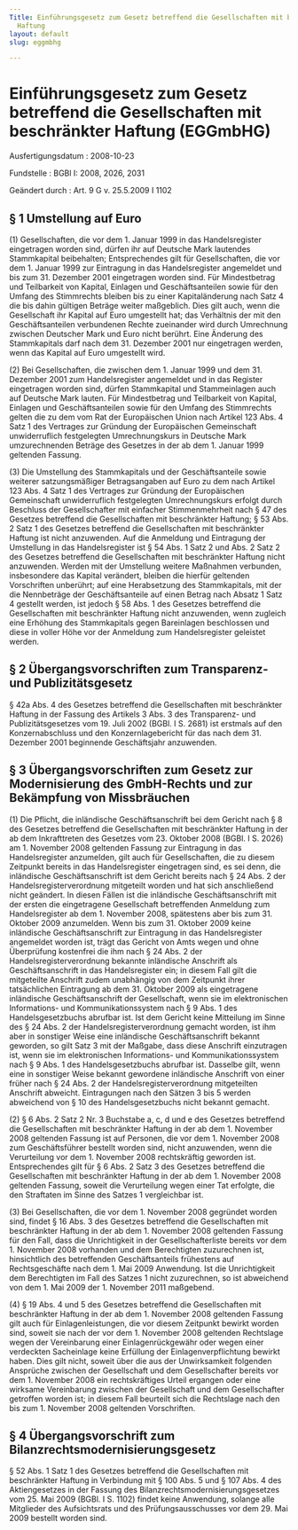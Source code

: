```yaml
---
Title: Einführungsgesetz zum Gesetz betreffend die Gesellschaften mit beschränkter
  Haftung
layout: default
slug: eggmbhg

---
```


# Einführungsgesetz zum Gesetz betreffend die Gesellschaften mit beschränkter Haftung (EGGmbHG)

Ausfertigungsdatum
:   2008-10-23

Fundstelle
:   BGBl I: 2008, 2026, 2031

Geändert durch
:   Art. 9 G v. 25.5.2009 I 1102


## § 1 Umstellung auf Euro

(1) Gesellschaften, die vor dem 1. Januar 1999 in das Handelsregister
eingetragen worden sind, dürfen ihr auf Deutsche Mark lautendes
Stammkapital beibehalten; Entsprechendes gilt für Gesellschaften, die
vor dem 1. Januar 1999 zur Eintragung in das Handelsregister
angemeldet und bis zum 31. Dezember 2001 eingetragen worden sind. Für
Mindestbetrag und Teilbarkeit von Kapital, Einlagen und
Geschäftsanteilen sowie für den Umfang des Stimmrechts bleiben bis zu
einer Kapitaländerung nach Satz 4 die bis dahin gültigen Beträge
weiter maßgeblich. Dies gilt auch, wenn die Gesellschaft ihr Kapital
auf Euro umgestellt hat; das Verhältnis der mit den Geschäftsanteilen
verbundenen Rechte zueinander wird durch Umrechnung zwischen Deutscher
Mark und Euro nicht berührt. Eine Änderung des Stammkapitals darf nach
dem 31. Dezember 2001 nur eingetragen werden, wenn das Kapital auf
Euro umgestellt wird.

(2) Bei Gesellschaften, die zwischen dem 1. Januar 1999 und dem 31.
Dezember 2001 zum Handelsregister angemeldet und in das Register
eingetragen worden sind, dürfen Stammkapital und Stammeinlagen auch
auf Deutsche Mark lauten. Für Mindestbetrag und Teilbarkeit von
Kapital, Einlagen und Geschäftsanteilen sowie für den Umfang des
Stimmrechts gelten die zu dem vom Rat der Europäischen Union nach
Artikel 123 Abs. 4 Satz 1 des Vertrages zur Gründung der Europäischen
Gemeinschaft unwiderruflich festgelegten Umrechnungskurs in Deutsche
Mark umzurechnenden Beträge des Gesetzes in der ab dem 1. Januar 1999
geltenden Fassung.

(3) Die Umstellung des Stammkapitals und der Geschäftsanteile sowie
weiterer satzungsmäßiger Betragsangaben auf Euro zu dem nach Artikel
123 Abs. 4 Satz 1 des Vertrages zur Gründung der Europäischen
Gemeinschaft unwiderruflich festgelegten Umrechnungskurs erfolgt durch
Beschluss der Gesellschafter mit einfacher Stimmenmehrheit nach § 47
des Gesetzes betreffend die Gesellschaften mit beschränkter Haftung; §
53 Abs. 2 Satz 1 des Gesetzes betreffend die Gesellschaften mit
beschränkter Haftung ist nicht anzuwenden. Auf die Anmeldung und
Eintragung der Umstellung in das Handelsregister ist § 54 Abs. 1 Satz
2 und Abs. 2 Satz 2 des Gesetzes betreffend die Gesellschaften mit
beschränkter Haftung nicht anzuwenden. Werden mit der Umstellung
weitere Maßnahmen verbunden, insbesondere das Kapital verändert,
bleiben die hierfür geltenden Vorschriften unberührt; auf eine
Herabsetzung des Stammkapitals, mit der die Nennbeträge der
Geschäftsanteile auf einen Betrag nach Absatz 1 Satz 4 gestellt
werden, ist jedoch § 58 Abs. 1 des Gesetzes betreffend die
Gesellschaften mit beschränkter Haftung nicht anzuwenden, wenn
zugleich eine Erhöhung des Stammkapitals gegen Bareinlagen beschlossen
und diese in voller Höhe vor der Anmeldung zum Handelsregister
geleistet werden.


## § 2 Übergangsvorschriften zum Transparenz- und Publizitätsgesetz

§ 42a Abs. 4 des Gesetzes betreffend die Gesellschaften mit
beschränkter Haftung in der Fassung des Artikels 3 Abs. 3 des
Transparenz- und Publizitätsgesetzes vom 19. Juli 2002 (BGBl. I S.
2681) ist erstmals auf den Konzernabschluss und den Konzernlagebericht
für das nach dem 31. Dezember 2001 beginnende Geschäftsjahr
anzuwenden.


## § 3 Übergangsvorschriften zum Gesetz zur Modernisierung des GmbH-Rechts und zur Bekämpfung von Missbräuchen

(1) Die Pflicht, die inländische Geschäftsanschrift bei dem Gericht
nach § 8 des Gesetzes betreffend die Gesellschaften mit beschränkter
Haftung in der ab dem Inkrafttreten des Gesetzes vom 23. Oktober 2008
(BGBl. I S. 2026) am 1. November 2008 geltenden Fassung zur Eintragung
in das Handelsregister anzumelden, gilt auch für Gesellschaften, die
zu diesem Zeitpunkt bereits in das Handelsregister eingetragen sind,
es sei denn, die inländische Geschäftsanschrift ist dem Gericht
bereits nach § 24 Abs. 2 der Handelsregisterverordnung mitgeteilt
worden und hat sich anschließend nicht geändert. In diesen Fällen ist
die inländische Geschäftsanschrift mit der ersten die eingetragene
Gesellschaft betreffenden Anmeldung zum Handelsregister ab dem 1.
November 2008, spätestens aber bis zum 31. Oktober 2009 anzumelden.
Wenn bis zum 31. Oktober 2009 keine inländische Geschäftsanschrift zur
Eintragung in das Handelsregister angemeldet worden ist, trägt das
Gericht von Amts wegen und ohne Überprüfung kostenfrei die ihm nach §
24 Abs. 2 der Handelsregisterverordnung bekannte inländische Anschrift
als Geschäftsanschrift in das Handelsregister ein; in diesem Fall gilt
die mitgeteilte Anschrift zudem unabhängig von dem Zeitpunkt ihrer
tatsächlichen Eintragung ab dem 31. Oktober 2009 als eingetragene
inländische Geschäftsanschrift der Gesellschaft, wenn sie im
elektronischen Informations- und Kommunikationssystem nach § 9 Abs. 1
des Handelsgesetzbuchs abrufbar ist. Ist dem Gericht keine Mitteilung
im Sinne des § 24 Abs. 2 der Handelsregisterverordnung gemacht worden,
ist ihm aber in sonstiger Weise eine inländische Geschäftsanschrift
bekannt geworden, so gilt Satz 3 mit der Maßgabe, dass diese Anschrift
einzutragen ist, wenn sie im elektronischen Informations- und
Kommunikationssystem nach § 9 Abs. 1 des Handelsgesetzbuchs abrufbar
ist. Dasselbe gilt, wenn eine in sonstiger Weise bekannt gewordene
inländische Anschrift von einer früher nach § 24 Abs. 2 der
Handelsregisterverordnung mitgeteilten Anschrift abweicht.
Eintragungen nach den Sätzen 3 bis 5 werden abweichend von § 10 des
Handelsgesetzbuchs nicht bekannt gemacht.

(2) § 6 Abs. 2 Satz 2 Nr. 3 Buchstabe a, c, d und e des Gesetzes
betreffend die Gesellschaften mit beschränkter Haftung in der ab dem
1\. November 2008 geltenden Fassung ist auf Personen, die vor dem 1.
November 2008 zum Geschäftsführer bestellt worden sind, nicht
anzuwenden, wenn die Verurteilung vor dem 1. November 2008
rechtskräftig geworden ist. Entsprechendes gilt für § 6 Abs. 2 Satz 3
des Gesetzes betreffend die Gesellschaften mit beschränkter Haftung in
der ab dem 1. November 2008 geltenden Fassung, soweit die Verurteilung
wegen einer Tat erfolgte, die den Straftaten im Sinne des Satzes 1
vergleichbar ist.

(3) Bei Gesellschaften, die vor dem 1. November 2008 gegründet worden
sind, findet § 16 Abs. 3 des Gesetzes betreffend die Gesellschaften
mit beschränkter Haftung in der ab dem 1. November 2008 geltenden
Fassung für den Fall, dass die Unrichtigkeit in der
Gesellschafterliste bereits vor dem 1. November 2008 vorhanden und dem
Berechtigten zuzurechnen ist, hinsichtlich des betreffenden
Geschäftsanteils frühestens auf Rechtsgeschäfte nach dem 1. Mai 2009
Anwendung. Ist die Unrichtigkeit dem Berechtigten im Fall des Satzes 1
nicht zuzurechnen, so ist abweichend von dem 1. Mai 2009 der 1.
November 2011 maßgebend.

(4) § 19 Abs. 4 und 5 des Gesetzes betreffend die Gesellschaften mit
beschränkter Haftung in der ab dem 1. November 2008 geltenden Fassung
gilt auch für Einlagenleistungen, die vor diesem Zeitpunkt bewirkt
worden sind, soweit sie nach der vor dem 1. November 2008 geltenden
Rechtslage wegen der Vereinbarung einer Einlagenrückgewähr oder wegen
einer verdeckten Sacheinlage keine Erfüllung der Einlagenverpflichtung
bewirkt haben. Dies gilt nicht, soweit über die aus der Unwirksamkeit
folgenden Ansprüche zwischen der Gesellschaft und dem Gesellschafter
bereits vor dem 1. November 2008 ein rechtskräftiges Urteil ergangen
oder eine wirksame Vereinbarung zwischen der Gesellschaft und dem
Gesellschafter getroffen worden ist; in diesem Fall beurteilt sich die
Rechtslage nach den bis zum 1. November 2008 geltenden Vorschriften.


## § 4 Übergangsvorschrift zum Bilanzrechtsmodernisierungsgesetz

§ 52 Abs. 1 Satz 1 des Gesetzes betreffend die Gesellschaften mit
beschränkter Haftung in Verbindung mit § 100 Abs. 5 und § 107 Abs. 4
des Aktiengesetzes in der Fassung des
Bilanzrechtsmodernisierungsgesetzes vom 25. Mai 2009 (BGBl. I S. 1102)
findet keine Anwendung, solange alle Mitglieder des Aufsichtsrats und
des Prüfungsausschusses vor dem 29. Mai 2009 bestellt worden sind.

